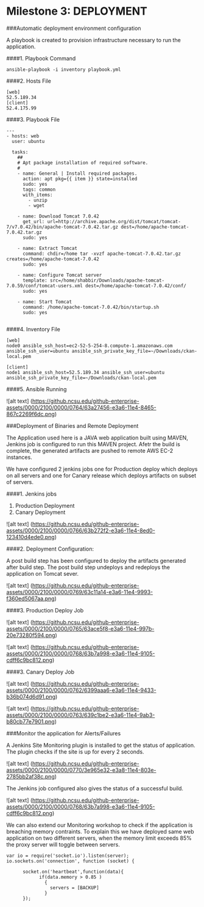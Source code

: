 # Milestone 3: DEPLOYMENT

###Automatic deployment environment configuration 

A playbook is created to provision infrastructure necessary to run the application. 

####1. Playbook Command

`ansible-playbook -i inventory playbook.yml`

####2. Hosts File

```
[web]
52.5.189.34
[client]
52.4.175.99 
```

####3. Playbook File
```
---
- hosts: web
  user: ubuntu

  tasks:
    ##
    # Apt package installation of required software.
    #
    - name: General | Install required packages.
      action: apt pkg={{ item }} state=installed
      sudo: yes
      tags: common
      with_items:
        - unzip
        - wget
      
    - name: Download Tomcat 7.0.42
      get_url: url=http://archive.apache.org/dist/tomcat/tomcat-7/v7.0.42/bin/apache-tomcat-7.0.42.tar.gz dest=/home/apache-tomcat-7.0.42.tar.gz
      sudo: yes

    - name: Extract Tomcat
      command: chdir=/home tar -xvzf apache-tomcat-7.0.42.tar.gz creates=/home/apache-tomcat-7.0.42
      sudo: yes

    - name: Configure Tomcat server
      template: src=/home/shabbir/Downloads/apache-tomcat-7.0.59/conf/tomcat-users.xml dest=/home/apache-tomcat-7.0.42/conf/
      sudo: yes

    - name: Start Tomcat
      command: /home/apache-tomcat-7.0.42/bin/startup.sh
      sudo: yes
 
```
####4. Inventory File

```
[web]
node0 ansible_ssh_host=ec2-52-5-254-8.compute-1.amazonaws.com ansible_ssh_user=ubuntu ansible_ssh_private_key_file=~/Downloads/ckan-local.pem

[client]
node1 ansible_ssh_host=52.5.189.34 ansible_ssh_user=ubuntu ansible_ssh_private_key_file=~/Downloads/ckan-local.pem
```

####5. Ansible Running

![alt text] (https://github.ncsu.edu/github-enterprise-assets/0000/2100/0000/0764/63a27456-e3a6-11e4-8465-867c2269f6dc.png)

###Deployment of Binaries and Remote Deployment

The Application used here is a JAVA  web application built using MAVEN, Jenkins job is configured to run this MAVEN project. Afetr the build is complete, the generated artifacts are pushed to remote AWS EC-2 instances.

We have configured 2 jenkins jobs one for Production deploy which deploys on all servers and one for Canary release which deploys artifacts on subset of servers.

####1. Jenkins jobs

1. Production Deployment
2. Canary Deployment

![alt text] (https://github.ncsu.edu/github-enterprise-assets/0000/2100/0000/0766/63b272f2-e3a6-11e4-8ed0-123410d4ede0.png)

####2. Deployment Configuration:

A post build step has been configured to deploy the artifacts generated after build step. The post build step undeploys and redeploys the application on Tomcat sever.

![alt text] (https://github.ncsu.edu/github-enterprise-assets/0000/2100/0000/0769/63c11a14-e3a6-11e4-9993-f360ed5067aa.png)

####3. Production Deploy Job

![alt text] (https://github.ncsu.edu/github-enterprise-assets/0000/2100/0000/0765/63ace5f8-e3a6-11e4-997b-20e73280f594.png)

![alt text] (https://github.ncsu.edu/github-enterprise-assets/0000/2100/0000/0768/63b7a998-e3a6-11e4-9105-cdff6c9bc812.png)

####3. Canary Deploy Job

![alt text] (https://github.ncsu.edu/github-enterprise-assets/0000/2100/0000/0762/6399aaa6-e3a6-11e4-9433-b36b074d6d91.png)

![alt text] (https://github.ncsu.edu/github-enterprise-assets/0000/2100/0000/0763/639c1be2-e3a6-11e4-9ab3-b80cb77e7901.png)

###Monitor the application for Alerts/Failures

A Jenkins Site Monitoring plugin is installed to get the status of application. The plugin checks if the site is up for every 2 seconds.

![alt text] (https://github.ncsu.edu/github-enterprise-assets/0000/2100/0000/0770/3e965e32-e3a8-11e4-803e-2785bb2af38c.png)

The Jenkins job configured also gives the status of a successful build.

![alt text] (https://github.ncsu.edu/github-enterprise-assets/0000/2100/0000/0768/63b7a998-e3a6-11e4-9105-cdff6c9bc812.png)

We can also extend our Monitoring workshop to check if the application is breaching memory contraints. To explain this we have deployed same web application on two different servers, when the memory limit exceeds 85% the proxy server will toggle between servers. 

```
var io = require('socket.io').listen(server);
io.sockets.on('connection', function (socket) {

      socket.on('heartbeat',function(data){
            if(data.memory > 0.85 )
              {
                servers = [BACKUP]
              }
      });

```














